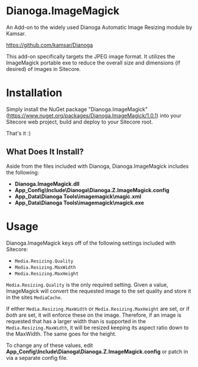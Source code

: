 # Dianoga.ImageMagick

An Add-on to the widely used Dianoga Automatic Image Resizing module by Kamsar. 

https://github.com/kamsar/Dianoga

This add-on specifically targets the JPEG image format.  It utilizes the ImageMagick portable exe to reduce the overall size and dimensions (if desired) of images in Sitecore.

# Installation

Simply install the NuGet package "Dianoga.ImageMagick" (https://www.nuget.org/packages/Dianoga.ImageMagick/1.0.1) into your Sitecore web project, build and deploy to your Sitecore root.

That's it :)

## What Does It Install?

Aside from the files included with Dianoga, Dianoga.ImageMagick includes the following:

* **Dianoga.ImageMagick.dll**
* **App_Config\Include\Dianoga\Dianoga.Z.ImageMagick.config**
* **App_Data\Dianoga Tools\imagemagick\magic.xml**
* **App_Data\Dianoga Tools\imagemagick\magick.exe**

# Usage

Dianoga.ImageMagick keys off of the following settings included with Sitecore:

* `Media.Resizing.Quality`
* `Media.Resizing.MaxWidth`
* `Media.Resizing.MaxHeight`

`Media.Resizing.Quality` is the only required setting.  Given a value, ImageMagick will convert the requested image to the set quality and store it in the sites `MediaCache`.

If either `Media.Resizing.MaxWidth` or `Media.Resizing.MaxHeight` are set, or if *both* are set, it will enforce these on the image. Therefore, if an image is requested that has a larger width than is supported in the `Media.Resizing.MaxWidth`, it will be resized keeping its aspect ratio down to the MaxWidth.  The same goes for the height.

To change any of these values, edit **App_Config\Include\Dianoga\Dianoga.Z.ImageMagick.config** or patch in via a separate config file.